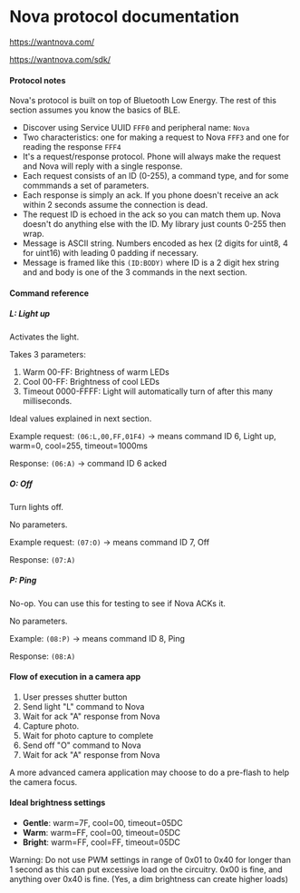 Nova protocol documentation
=============

https://wantnova.com/

https://wantnova.com/sdk/

#### Protocol notes

Nova's protocol is built on top of Bluetooth Low Energy. The rest of this section assumes you know the basics of BLE.

*   Discover using Service UUID `FFF0` and peripheral name: `Nova`
*   Two characteristics: one for making a request to Nova `FFF3` and one for reading the response `FFF4`
*   It's a request/response protocol. Phone will always make the request and Nova will reply with a single response.
*   Each request consists of an ID (0-255), a command type, and for some commmands a set of parameters.
*   Each response is simply an ack. If you phone doesn't receive an ack within 2 seconds assume the connection is dead.
*   The request ID is echoed in the ack so you can match them up. Nova doesn't do anything else with the ID. My library just counts 0-255 then wrap.
* Message is ASCII string. Numbers encoded as hex (2 digits for uint8, 4 for uint16) with leading 0 padding if necessary.
* Message is framed like this `(ID:BODY)` where ID is a 2 digit hex string and and body is one of the 3 commands in the next section.

#### Command reference

##### L: Light up

Activates the light.

Takes 3 parameters:
1.  Warm 00-FF: Brightness of warm LEDs
2.  Cool 00-FF: Brightness of cool LEDs
3.  Timeout 0000-FFFF: Light will automatically turn of after this many milliseconds.

Ideal values explained in next section.

Example request: `(06:L,00,FF,01F4)` -> means command ID 6, Light up, warm=0, cool=255, timeout=1000ms

Response: `(06:A)` -> command ID 6 acked

##### O: Off

Turn lights off.

No parameters.

Example request: `(07:O)` -> means command ID 7, Off

Response: `(07:A)`

##### P: Ping

No-op. You can use this for testing to see if Nova ACKs it.

No parameters.

Example: `(08:P)` -> means command ID 8, Ping

Response: `(08:A)`


#### Flow of execution in a camera app

1. User presses shutter button
2. Send light "L" command to Nova
3. Wait for ack "A" response from Nova
4. Capture photo.
5. Wait for photo capture to complete
6. Send off "O" command to Nova
7. Wait for ack "A" response from Nova

A more advanced camera application may choose to do a pre-flash to help the camera focus.

#### Ideal brightness settings

*   __Gentle__: warm=7F, cool=00, timeout=05DC
*   __Warm__: warm=FF, cool=00, timeout=05DC
*   __Bright__: warm=FF, cool=FF, timeout=05DC

Warning: Do not use PWM settings in range of 0x01 to 0x40 for longer than 1 second as this can put excessive load on the circuitry. 0x00 is fine, and anything over 0x40 is fine. (Yes, a dim brightness can create higher loads)

